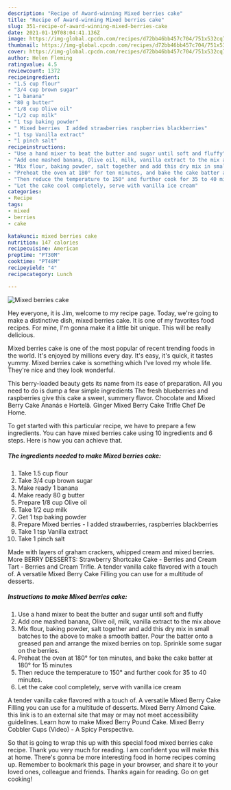 ```yaml
---
description: "Recipe of Award-winning Mixed berries cake"
title: "Recipe of Award-winning Mixed berries cake"
slug: 351-recipe-of-award-winning-mixed-berries-cake
date: 2021-01-19T08:04:41.136Z
image: https://img-global.cpcdn.com/recipes/d72bb46bb457c704/751x532cq70/mixed-berries-cake-recipe-main-photo.jpg
thumbnail: https://img-global.cpcdn.com/recipes/d72bb46bb457c704/751x532cq70/mixed-berries-cake-recipe-main-photo.jpg
cover: https://img-global.cpcdn.com/recipes/d72bb46bb457c704/751x532cq70/mixed-berries-cake-recipe-main-photo.jpg
author: Helen Fleming
ratingvalue: 4.5
reviewcount: 1372
recipeingredient:
- "1.5 cup flour"
- "3/4 cup brown sugar"
- "1 banana"
- "80 g butter"
- "1/8 cup Olive oil"
- "1/2 cup milk"
- "1 tsp baking powder"
- " Mixed berries  I added strawberries raspberries blackberries"
- "1 tsp Vanilla extract"
- "1 pinch salt"
recipeinstructions:
- "Use a hand mixer to beat the butter and sugar until soft and fluffy"
- "Add one mashed banana, Olive oil, milk, vanilla extract to the mix above"
- "Mix flour, baking powder, salt together and add this dry mix in small batches to the above to make a smooth batter. Pour the batter onto a greased pan and arrange the mixed berries on top. Sprinkle some sugar on the berries."
- "Preheat the oven at 180° for ten minutes, and bake the cake batter at 180° for 15 minutes"
- "Then reduce the temperature to 150° and further cook for 35 to 40 minutes."
- "Let the cake cool completely, serve with vanilla ice cream"
categories:
- Recipe
tags:
- mixed
- berries
- cake

katakunci: mixed berries cake 
nutrition: 147 calories
recipecuisine: American
preptime: "PT30M"
cooktime: "PT48M"
recipeyield: "4"
recipecategory: Lunch

---
```



![Mixed berries cake](https://img-global.cpcdn.com/recipes/d72bb46bb457c704/751x532cq70/mixed-berries-cake-recipe-main-photo.jpg)

Hey everyone, it is Jim, welcome to my recipe page. Today, we're going to make a distinctive dish, mixed berries cake. It is one of my favorites food recipes. For mine, I'm gonna make it a little bit unique. This will be really delicious.

Mixed berries cake is one of the most popular of recent trending foods in the world. It's enjoyed by millions every day. It's easy, it's quick, it tastes yummy. Mixed berries cake is something which I've loved my whole life. They're nice and they look wonderful.

This berry-loaded beauty gets its name from its ease of preparation. All you need to do is dump a few simple ingredients The fresh blueberries and raspberries give this cake a sweet, summery flavor. Chocolate and Mixed Berry Cake Ananás e Hortelã. Ginger Mixed Berry Cake Trifle Chef De Home.


To get started with this particular recipe, we have to prepare a few ingredients. You can have mixed berries cake using 10 ingredients and 6 steps. Here is how you can achieve that.

<!--inarticleads1-->

##### The ingredients needed to make Mixed berries cake:

1. Take 1.5 cup flour
1. Take 3/4 cup brown sugar
1. Make ready 1 banana
1. Make ready 80 g butter
1. Prepare 1/8 cup Olive oil
1. Take 1/2 cup milk
1. Get 1 tsp baking powder
1. Prepare  Mixed berries - I added strawberries, raspberries blackberries
1. Take 1 tsp Vanilla extract
1. Take 1 pinch salt


Made with layers of graham crackers, whipped cream and mixed berries. More BERRY DESSERTS: Strawberry Shortcake Cake - Berries and Cream Tart - Berries and Cream Trifle. A tender vanilla cake flavored with a touch of. A versatile Mixed Berry Cake Filling you can use for a multitude of desserts. 

<!--inarticleads2-->

##### Instructions to make Mixed berries cake:

1. Use a hand mixer to beat the butter and sugar until soft and fluffy
1. Add one mashed banana, Olive oil, milk, vanilla extract to the mix above
1. Mix flour, baking powder, salt together and add this dry mix in small batches to the above to make a smooth batter. Pour the batter onto a greased pan and arrange the mixed berries on top. Sprinkle some sugar on the berries.
1. Preheat the oven at 180° for ten minutes, and bake the cake batter at 180° for 15 minutes
1. Then reduce the temperature to 150° and further cook for 35 to 40 minutes.
1. Let the cake cool completely, serve with vanilla ice cream


A tender vanilla cake flavored with a touch of. A versatile Mixed Berry Cake Filling you can use for a multitude of desserts. Mixed Berry Almond Cake. this link is to an external site that may or may not meet accessibility guidelines. Learn how to make Mixed Berry Pound Cake. Mixed Berry Cobbler Cups (Video) - A Spicy Perspective. 

So that is going to wrap this up with this special food mixed berries cake recipe. Thank you very much for reading. I am confident you will make this at home. There's gonna be more interesting food in home recipes coming up. Remember to bookmark this page in your browser, and share it to your loved ones, colleague and friends. Thanks again for reading. Go on get cooking!
